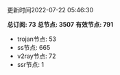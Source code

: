 更新时间2022-07-22 05:46:30

**总订阅: 73**
**总节点: 3507**
**有效节点: 791**
- trojan节点: 53
- ss节点: 665
- v2ray节点: 72
- ssr节点: 1
